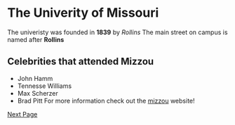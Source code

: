 # The Univerity of Missouri
The univeristy was founded in **1839** by _Rollins_ 
The main street on campus is named after **Rollins**
## Celebrities that attended Mizzou
* John Hamm
* Tennesse Williams
* Max Scherzer
* Brad Pitt
For more information check out the [mizzou](https://missouri.edu/) website!


[Next Page](LEARN.md)
